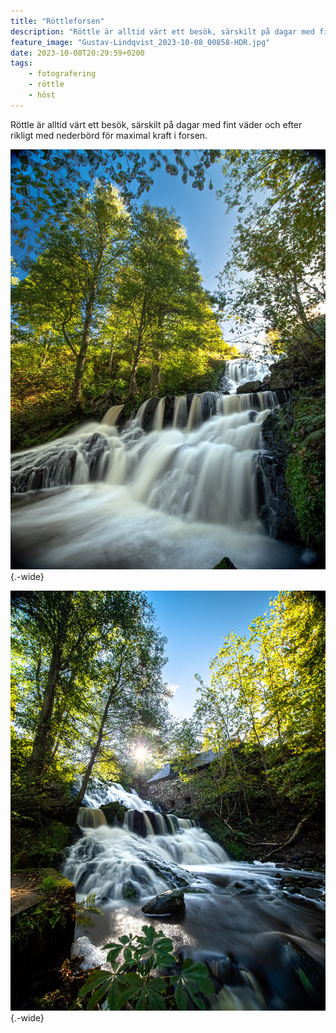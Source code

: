 ```yaml
---
title: "Röttleforsen"
description: "Röttle är alltid värt ett besök, särskilt på dagar med fint väder och efter rikligt med nederbörd för maximal kraft i forsen."
feature_image: "Gustav-Lindqvist_2023-10-08_00858-HDR.jpg"
date: 2023-10-08T20:29:59+0200
tags:
    - fotografering
    - röttle
    - höst
---
```


Röttle är alltid värt ett besök, särskilt på dagar med fint väder och efter rikligt med nederbörd för maximal kraft i forsen.

![Ett vattenfall i flera nivåer sett från botten. Himlen är blå och träden vid sidan av forsen skiner gult i solen. Bilden är taget med en lång exponeringstid som drar ut rörelserna i forsen till mjuka linjer längs strömmen.](Gustav-Lindqvist_2023-10-08_00863-HDR_3000w.jpg){.-wide}

![Ett vattenfall i flera nivåer sett från botten och den vänstra sidan. På andra sidan forsen syns en väldigt gammal stenbyggnad. Himlen är blå och träden vid sidan av forsen skiner gult i solen som syns bakom fallet och byggnaden. Bilden är taget med en lång exponeringstid som drar ut rörelserna i forsen till mjuka linjer längs strömmen.](Gustav-Lindqvist_2023-10-08_00858-HDR_3000w.jpg){.-wide}